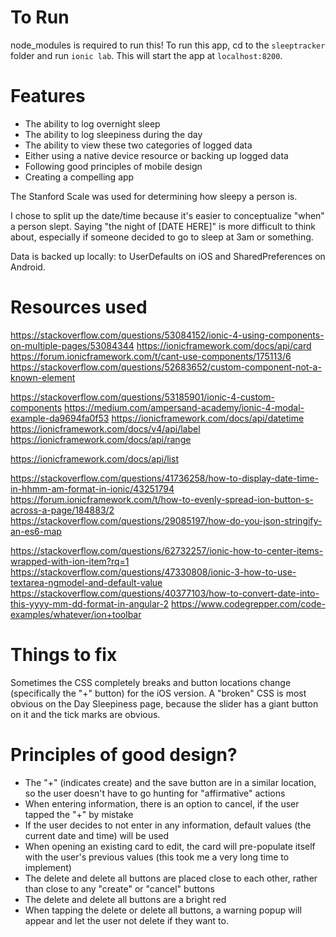 # To Run
node_modules is required to run this! 
To run this app, cd to the `sleeptracker` folder and run `ionic lab`. This will start the app at `localhost:8200`.


# Features
- The ability to log overnight sleep
- The ability to log sleepiness during the day
- The ability to view these two categories of logged data
- Either using a native device resource or backing up logged data
- Following good principles of mobile design
- Creating a compelling app

The Stanford Scale was used for determining how sleepy a person is.

I chose to split up the date/time because it's easier to conceptualize "when" a person slept. Saying
"the night of [DATE HERE]" is more difficult to think about, especially if someone decided
to go to sleep at 3am or something.

Data is backed up locally: to UserDefaults on iOS and SharedPreferences on Android.

# Resources used
https://stackoverflow.com/questions/53084152/ionic-4-using-components-on-multiple-pages/53084344
https://ionicframework.com/docs/api/card
https://forum.ionicframework.com/t/cant-use-components/175113/6
https://stackoverflow.com/questions/52683652/custom-component-not-a-known-element

https://stackoverflow.com/questions/53185901/ionic-4-custom-components
https://medium.com/ampersand-academy/ionic-4-modal-example-da9694fa0f53
https://ionicframework.com/docs/api/datetime
https://ionicframework.com/docs/v4/api/label
https://ionicframework.com/docs/api/range

https://ionicframework.com/docs/api/list

https://stackoverflow.com/questions/41736258/how-to-display-date-time-in-hhmm-am-format-in-ionic/43251794
https://forum.ionicframework.com/t/how-to-evenly-spread-ion-button-s-across-a-page/184883/2
https://stackoverflow.com/questions/29085197/how-do-you-json-stringify-an-es6-map

https://stackoverflow.com/questions/62732257/ionic-how-to-center-items-wrapped-with-ion-item?rq=1
https://stackoverflow.com/questions/47330808/ionic-3-how-to-use-textarea-ngmodel-and-default-value 
https://stackoverflow.com/questions/40377103/how-to-convert-date-into-this-yyyy-mm-dd-format-in-angular-2
https://www.codegrepper.com/code-examples/whatever/ion+toolbar



# Things to fix
Sometimes the CSS completely breaks and button locations change (specifically the "+" button) for the iOS version.
A "broken" CSS is most obvious on the Day Sleepiness page, because the slider has a giant button on it
and the tick marks are obvious.





# Principles of good design?
- The "+" (indicates create) and the save button are in a similar location, so the user doesn't have to go hunting for "affirmative" actions
- When entering information, there is an option to cancel, if the user tapped the "+" by mistake
- If the user decides to not enter in any information, default values (the current date and time) will be used
- When opening an existing card to edit, the card will pre-populate itself with the user's previous values (this took me a very long time to implement)
- The delete and delete all buttons are placed close to each other, rather than close to any "create" or "cancel" buttons
- The delete and delete all buttons are a bright red 
- When tapping the delete or delete all buttons, a warning popup will appear and let the user not delete if they want to.
